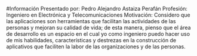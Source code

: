 #Información
Presentado por: Pedro Alejandro Astaiza Perafán
Profesión: Ingeniero en Electrónica y Telecomunicaciones
Motivación: Considero que las aplicaciones son herramientas que facilitan las actividades de las personas y mejoran su calidad de vida; de esta manera, pienso que el área de desarrollo es un espacio en el cual yo como ingeniero puedo hacer uso de mis habilidades, características y destrezas en la construcción de aplicativos que faciliten la labor de las organizaciones y de las personas.